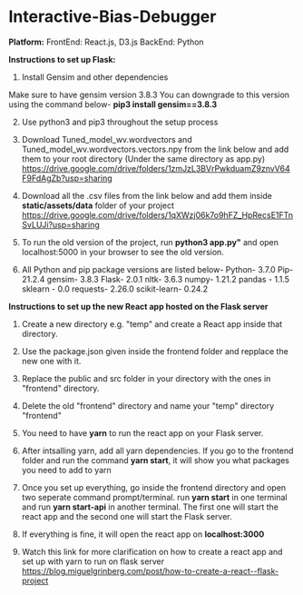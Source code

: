 # Interactive-Bias-Debugger

**Platform:**
FrontEnd: React.js, D3.js
BackEnd: Python

**Instructions to set up Flask:**

1. Install Gensim and other dependencies

Make sure to have gensim version 3.8.3
You can downgrade to this version using the command below-
**pip3 install gensim==3.8.3**

2. Use python3 and pip3 throughout the setup process

3. Download Tuned_model_wv.wordvectors and Tuned_model_wv.wordvectors.vectors.npy from the link below and add
   them to your root directory (Under the same directory as app.py)
   https://drive.google.com/drive/folders/1zmJzL3BVrPwkduamZ9znvV64F9FdAgZb?usp=sharing

4. Download all the .csv files from the link below and add them inside **static/assets/data** folder of your project
   https://drive.google.com/drive/folders/1qXWzj06k7o9hFZ_HpRecsE1FTnSvLUJi?usp=sharing
5. To run the old version of the project, run **python3 app.py"** and open localhost:5000 in your browser to see the old version.

6. All Python and pip package versions are listed below-
   Python- 3.7.0
   Pip- 21.2.4
   gensim- 3.8.3
   Flask- 2.0.1
   nltk- 3.6.3
   numpy- 1.21.2
   pandas - 1.1.5
   sklearn - 0.0
   requests- 2.26.0
   scikit-learn- 0.24.2

**Instructions to set up the new React app hosted on the Flask server**

1.  Create a new directory e.g. "temp" and create a React app inside that directory.
2.  Use the package.json given inside the frontend folder and repplace the new one with it.
3.  Replace the public and src folder in your directory with the ones in "frontend" directory.
4.  Delete the old "frontend" directory and name your "temp" directory "frontend"
5.  You need to have **yarn** to run the react app on your Flask server.
6.  After intsalling yarn, add all yarn dependencies.
    If you go to the frontend folder and run the command **yarn start**, it will show you what packages you need to add to yarn
7.  Once you set up everything, go inside the frontend directory and open two seperate command prompt/terminal.
    run **yarn start** in one terminal and run **yarn start-api** in another terminal.
    The first one will start the react app and the second one will start the Flask server.
8.  If everything is fine, it will open the react app on **localhost:3000**

9.  Watch this link for more clarification on how to create a react app and set up with yarn to run on flask server
    https://blog.miguelgrinberg.com/post/how-to-create-a-react--flask-project
